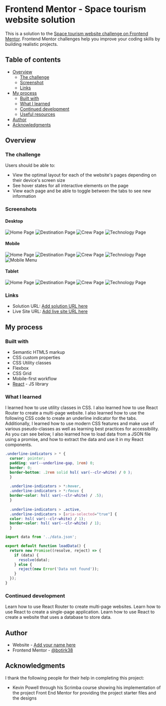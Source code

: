 # Frontend Mentor - Space tourism website solution

This is a solution to the [Space tourism website challenge on Frontend Mentor](https://www.frontendmentor.io/challenges/space-tourism-multipage-website-gRWj1URZ3). Frontend Mentor challenges help you improve your coding skills by building realistic projects. 

## Table of contents

- [Overview](#overview)
  - [The challenge](#the-challenge)
  - [Screenshot](#screenshot)
  - [Links](#links)
- [My process](#my-process)
  - [Built with](#built-with)
  - [What I learned](#what-i-learned)
  - [Continued development](#continued-development)
  - [Useful resources](#useful-resources)
- [Author](#author)
- [Acknowledgments](#acknowledgments)

## Overview

### The challenge

Users should be able to:

- View the optimal layout for each of the website's pages depending on their device's screen size
- See hover states for all interactive elements on the page
- View each page and be able to toggle between the tabs to see new information

### Screenshots

#### Desktop
  ![Home Page](./public/screenshots/desktop-home.png)
  ![Destination Page](./public/screenshots/desktop-destination.png)
  ![Crew Page](./public/screenshots/desktop-crew.png)
  ![Technology Page](./public/screenshots/desktop-technology.png)

#### Mobile
  ![Home Page](./public/screenshots/mobile-home.png)
  ![Destination Page](./public/screenshots/mobile-destination.png)
  ![Crew Page](./public/screenshots/mobile-crew.png)
  ![Technology Page](./public/screenshots/mobile-technology.png)
  ![Mobile Menu](./public/screenshots/mobile-menu.png)

#### Tablet
  ![Home Page](./space-tourims-website/public/screenshots/tablet-home.png)
  ![Destination Page](./public/screenshots/tablet-destination.png)
  ![Crew Page](./public/screenshots/tablet-crew.png)
  ![Technology Page](./public/screenshots/tablet-technology.png)


### Links

- Solution URL: [Add solution URL here](https://your-solution-url.com)
- Live Site URL: [Add live site URL here](https://your-live-site-url.com)

## My process

### Built with

- Semantic HTML5 markup
- CSS custom properties
- CSS Utility classes
- Flexbox
- CSS Grid
- Mobile-first workflow
- [React](https://reactjs.org/) - JS library



### What I learned

I learned how to use utility classes in CSS. I also learned how to use React Router to create a multi-page website. I also learned how to use the following CSS code to create an underline indicator for the tabs. Additionally, I learned how to use modern CSS features and make use of various pseudo-classes as well as learning best practices for accessibility. As you can see below, I also learned how to load data from a JSON file using a promise, and how to extract the data and use it in my React components.

```css
.underline-indicators > * {
  cursor: pointer;
  padding: var(--underline-gap, 1rem) 0;
  border: 0;
  border-bottom: .2rem solid hsl( var(--clr-white) / 0 );
  }
  
  .underline-indicators > *:hover,
  .underline-indicators > *:focus {
  border-color: hsl( var(--clr-white) / .5);
  }
  
  .underline-indicators > .active,
  .underline-indicators > [aria-selected="true"] {
  color: hsl( var(--clr-white) / 1);
  border-color: hsl( var(--clr-white) / 1);
  }
```

```js
import data from '../data.json';

export default function loadData() {
  return new Promise((resolve, reject) => {
    if (data) {
      resolve(data);
    } else {
      reject(new Error('Data not found'));
    }
  });
}
```

### Continued development

Learn how to use React Router to create multi-page websites.
Learn how to use React to create a single-page application.
Learn how to use React to create a website that uses a database to store data.

## Author

- Website - [Add your name here](https://www.your-site.com)
- Frontend Mentor - [@botirk38](https://www.frontendmentor.io/profile/botirk38)


## Acknowledgments

I thank the following people for their help in completing this project:
- Kevin Powell through his Scrimba course showing his implementation of the project
  Front End Mentor for providing the project starter files and the designs
